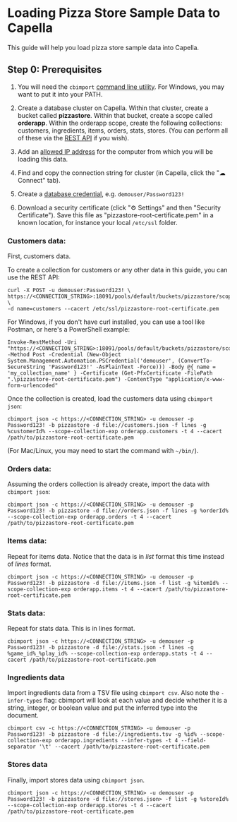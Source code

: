 # Loading Pizza Store Sample Data to Capella

This guide will help you load pizza store sample data into Capella.

## Step 0: Prerequisites

1. You will need the `cbimport` [command line utility](https://docs.couchbase.com/cloud/reference/command-line-tools.html). For Windows, you may want to put it into your PATH.

2. Create a database cluster on Capella. Within that cluster, create a bucket called **pizzastore**. Within that bucket, create a scope called **orderapp**. Within the orderapp scope, create the following collections: customers, ingredients, items, orders, stats, stores. (You can perform all of these via the [REST API](https://docs.couchbase.com/cloud/management-api-reference/index.html#tag/Buckets-Scopes-and-Collections) if you wish).

3. Add an [allowed IP address](https://docs.couchbase.com/cloud/clusters/allow-ip-address.html) for the computer from which you will be loading this data.

4. Find and copy the connection string for cluster (in Capella, click the "☁ Connect" tab).

5. Create a [database credential](https://docs.couchbase.com/cloud/clusters/manage-database-users.html#create-database-credentials), e.g. `demouser/Password123!`

6. Download a security certificate (click "⚙ Settings" and then "Security Certificate"). Save this file as "pizzastore-root-certificate.pem" in a known location, for instance your local `/etc/ssl` folder.

### Customers data:

First, customers data.

To create a collection for customers or any other data in this guide, you can use the REST API:

```
curl -X POST -u demouser:Password123! \
https://<CONNECTION_STRING>:18091/pools/default/buckets/pizzastore/scopes/orderapp/collections \
-d name=customers --cacert /etc/ssl/pizzastore-root-certificate.pem
```

For Windows, if you don't have curl installed, you can use a tool like Postman, or here's a PowerShell example:
```
Invoke-RestMethod -Uri "https://<CONNECTION_STRING>:18091/pools/default/buckets/pizzastore/scopes/orderapp/collections" -Method Post -Credential (New-Object System.Management.Automation.PSCredential('demouser', (ConvertTo-SecureString 'Password123!' -AsPlainText -Force))) -Body @{ name = 'my_collection_name' } -Certificate (Get-PfxCertificate -FilePath ".\pizzastore-root-certificate.pem") -ContentType "application/x-www-form-urlencoded"
```

Once the collection is created, load the customers data using `cbimport json`:

```
cbimport json -c https://<CONNECTION_STRING> -u demouser -p Password123! -b pizzastore -d file://customers.json -f lines -g %customerId% --scope-collection-exp orderapp.customers -t 4 --cacert /path/to/pizzastore-root-certificate.pem
```

(For Mac/Linux, you may need to start the command with `~/bin/`).

### Orders data:

Assuming the orders collection is already create, import the data with `cbimport json`:

```
cbimport json -c https://<CONNECTION_STRING> -u demouser -p Password123! -b pizzastore -d file://orders.json -f lines -g %orderId% --scope-collection-exp orderapp.orders -t 4 --cacert /path/to/pizzastore-root-certificate.pem
```

### Items data:

Repeat for items data. Notice that the data is in *list* format this time instead of *lines* format.

```
cbimport json -c https://<CONNECTION_STRING> -u demouser -p Password123! -b pizzastore -d file://items.json -f list -g %itemId% --scope-collection-exp orderapp.items -t 4 --cacert /path/to/pizzastore-root-certificate.pem
```

### Stats data:

Repeat for stats data. This is in lines format.

```
cbimport json -c https://<CONNECTION_STRING> -u demouser -p Password123! -b pizzastore -d file://stats.json -f lines -g %game_id%_%play_id% --scope-collection-exp orderapp.stats -t 4 --cacert /path/to/pizzastore-root-certificate.pem
```

### Ingredients data

Import ingredients data from a TSV file using `cbimport csv`. Also note the `-infer-types` flag: cbimport will look at each value and decide whether it is a string, integer, or boolean value and put the inferred type into the document.

```
cbimport csv -c https://<CONNECTION_STRING> -u demouser -p Password123! -b pizzastore -d file://ingredients.tsv -g %id% --scope-collection-exp orderapp.ingredients --infer-types -t 4 --field-separator '\t' --cacert /path/to/pizzastore-root-certificate.pem
```

### Stores data

Finally, import stores data using `cbimport json`.

```
cbimport json -c https://<CONNECTION_STRING> -u demouser -p Password123! -b pizzastore -d file://stores.json> -f list -g %storeId% --scope-collection-exp orderapp.stores -t 4 --cacert /path/to/pizzastore-root-certificate.pem
```